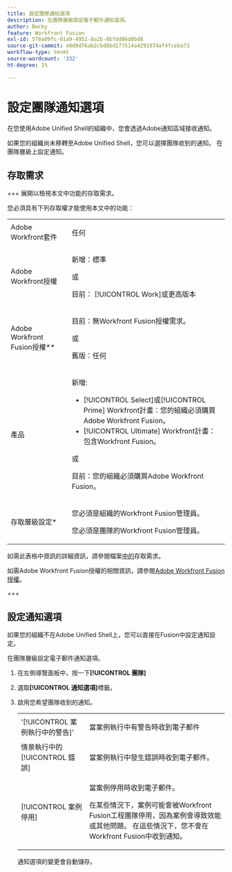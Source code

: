 ```yaml
---
title: 設定團隊通知選項
description: 在團隊層級設定電子郵件通知選項。
author: Becky
feature: Workfront Fusion
exl-id: 570a09fc-01a9-4952-8a2b-8bfdd86d0bd8
source-git-commit: e0d9d76ab2cbd8bd277514a4291974af4fceba73
workflow-type: tm+mt
source-wordcount: '332'
ht-degree: 1%

---
```


# 設定團隊通知選項

在您使用Adobe Unified Shell的組織中，您會透過Adobe通知區域接收通知。

如果您的組織尚未移轉至Adobe Unified Shell，您可以選擇團隊收到的通知。 在團隊層級上設定通知。

## 存取需求

+++ 展開以檢視本文中功能的存取需求。

您必須具有下列存取權才能使用本文中的功能：

<table style="table-layout:auto">
 <col> 
 <col> 
 <tbody> 
  <tr> 
   <td role="rowheader">Adobe Workfront套件</td> 
   <td> <p>任何</p> </td> 
  </tr> 
  <tr data-mc-conditions=""> 
   <td role="rowheader">Adobe Workfront授權</td> 
   <td> <p>新增：標準</p><p>或</p><p>目前： [!UICONTROL Work]或更高版本</p> </td> 
  </tr> 
  <tr> 
   <td role="rowheader">Adobe Workfront Fusion授權**</td> 
   <td>
   <p>目前：無Workfront Fusion授權需求。</p>
   <p>或</p>
   <p>舊版：任何 </p>
   </td> 
  </tr> 
  <tr> 
   <td role="rowheader">產品</td> 
   <td>
   <p>新增:</p> <ul><li>[!UICONTROL Select]或[!UICONTROL Prime] Workfront計畫：您的組織必須購買Adobe Workfront Fusion。</li><li>[!UICONTROL Ultimate] Workfront計畫：包含Workfront Fusion。</li></ul>
   <p>或</p>
   <p>目前：您的組織必須購買Adobe Workfront Fusion。</p>
   </td> 
  </tr>
  <tr data-mc-conditions=""> 
   <td role="rowheader">存取層級設定*</td> 
   <td> 
     <p>您必須是組織的Workfront Fusion管理員。</p>
     <p>您必須是團隊的Workfront Fusion管理員。</p>
   </td> 
  </tr> 
   </td> 
  </tr> 
 </tbody> 
</table>

如需此表格中資訊的詳細資訊，請參閱檔案[中的](/help/workfront-fusion/references/licenses-and-roles/access-level-requirements-in-documentation.md)存取需求。

如需Adobe Workfront Fusion授權的相關資訊，請參閱[Adobe Workfront Fusion授權](/help/workfront-fusion/set-up-and-manage-workfront-fusion/licensing-operations-overview/license-automation-vs-integration.md)。

+++

## 設定通知選項

如果您的組織不在Adobe Unified Shell上，您可以直接在Fusion中設定通知設定。

在團隊層級設定電子郵件通知選項。

1. 在左側導覽面板中，按一下&#x200B;**[!UICONTROL 團隊]**
1. 選取&#x200B;**[!UICONTROL 通知選項]**&#x200B;標籤。
1. 啟用您希望團隊收到的通知。

   <table style="table-layout:auto"> 
    <col> 
    <col> 
    <tbody> 
     <tr> 
      <td role="rowheader">'[!UICONTROL 案例執行中的警告]'</td> 
      <td> <p>當案例執行中有警告時收到電子郵件</p> </td> 
     </tr> 
     <tr> 
      <td role="rowheader">情景執行中的[!UICONTROL 錯誤]</td> 
      <td>當案例執行中發生錯誤時收到電子郵件。</td> 
     </tr> 
     <tr> 
      <td role="rowheader"> <p>[!UICONTROL 案例停用]</p> </td> 
      <td><p>當案例停用時收到電子郵件。</p><p>在某些情況下，案例可能會被Workfront Fusion工程團隊停用，因為案例會導致效能或其他問題。 在這些情況下，您不會在Workfront Fusion中收到通知。 </p></td>

</tr>
</tbody>
</table>

通知選項的變更會自動儲存。
